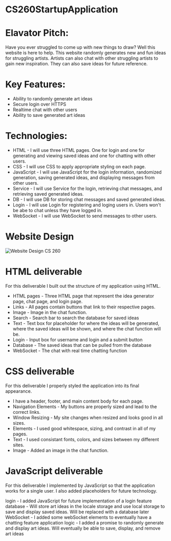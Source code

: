 # CS260StartupApplication

# Elavator Pitch:
Have you ever struggled to come up with new things to draw? Well this website is here to help. This website randomly generates new and fun ideas for struggling artists. Artists can also chat with other struggling artists to gain new inspiration. They can also save ideas for future reference.

# Key Features:
- Ability to randomly generate art ideas
- Secure login over HTTPS
- Realtime chat with other users
- Ability to save generated art ideas

# Technologies:
- HTML - I will use three HTML pages. One for login and one for generating and viewing saved ideas and one for chatting with other users.
- CSS - I will use CSS to apply appropriate styling on each page.
- JavaScript - I will use JavaScript for the login information, randomized generation, saving generated ideas, and displaying messages from other users.
- Service - I will use Service for the login, retrieving chat messages, and retrieving saved generated ideas.
- DB - I will use DB for storing chat messages and saved generated ideas.
- Login - I will use Login for registering and loging users in. Users won't be abe to chat unless they have logged in.
- WebSocket - I will use WebSocket to send messages to other users.

# Website Design
![Website Design CS 260](https://github.com/SydneyCarp/CS260StartupApplication/assets/96961638/5a46a4d8-2928-4620-ad59-8ea8b8f7aa5c)

# HTML deliverable
For this deliverable I built out the structure of my application using HTML.

- HTML pages - Three HTML page that represent the idea generator page, chat page, and login page.
- Links - All pages contain buttons that link to their respective pages.
- Image - Image in the chat function. 
- Search - Search bar to search the database for saved ideas
- Text - Text box for placeholder for where the ideas will be generated, where the saved ideas will be shown, and where the chat function will be.
- Login - Input box for username and login and a submit button
- Database - The saved ideas that can be pulled from the database
- WebSocket - The chat with real time chatting function

# CSS deliverable
For this deliverable I properly styled the application into its final appearance.

- I have a header, footer, and main content body for each page.
- Navigation Elements - My buttons are properly sized and lead to the correct links.
- Window Resizing - My site changes when resized and looks good in all sizes.
- Elements - I used good whitespace, sizing, and contrast in all of my pages.
- Text - I used consistant fonts, colors, and sizes between my different sites.
- Image - Added an image in the chat function.

# JavaScript deliverable
For this deliverable I implemented by JavaScript so that the application works for a single user. I also added placeholders for future technology.

login - I added JavaScript for future implementation of a login feature
database - Will store art ideas in the locale storage and use local storage to save and display saved ideas. Will be replaced with a database later
WebSocket - I added some webSocket elements to eventually have a chatting feature
application logic - I added a promise to randomly generate and display art ideas. Will eventually be able to save, display, and remove art ideas
